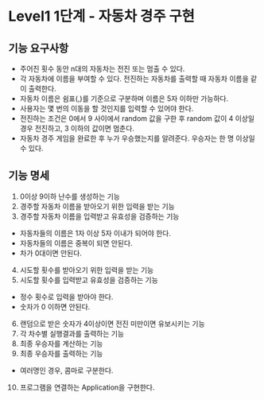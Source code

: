 # Level1 1단계 - 자동차 경주 구현

## 기능 요구사항
- 주어진 횟수 동안 n대의 자동차는 전진 또는 멈출 수 있다.
- 각 자동차에 이름을 부여할 수 있다. 전진하는 자동차를 출력할 때 자동차 이름을 같이 출력한다.
- 자동차 이름은 쉼표(,)를 기준으로 구분하며 이름은 5자 이하만 가능하다.
- 사용자는 몇 번의 이동을 할 것인지를 입력할 수 있어야 한다.
- 전진하는 조건은 0에서 9 사이에서 random 값을 구한 후 random 값이 4 이상일 경우 전진하고, 3 이하의 값이면 멈춘다.
- 자동차 경주 게임을 완료한 후 누가 우승했는지를 알려준다. 우승자는 한 명 이상일 수 있다.

## 기능 명세
1. 0이상 9이하 난수를 생성하는 기능
2. 경주할 자동차 이름을 받아오기 위한 입력을 받는 기능
3. 경주할 자동차 이름을 입력받고 유효성을 검증하는 기능
- 자동차들의 이름은 1자 이상 5자 이내가 되어야 한다.
- 자동차들의 이름은 중복이 되면 안된다.
- 차가 0대이면 안된다.
4. 시도할 횟수를 받아오기 위한 입력을 받는 기능
5. 시도할 횟수를 입력받고 유효성을 검증하는 기능
- 정수 횟수로 입력을 받아야 한다.
- 숫자가 0 이하면 안된다.
6. 랜덤으로 받은 숫자가 4이상이면 전진 미만이면 유보시키는 기능
7. 각 차수별 실행결과를 출력하는 기능
8. 최종 우승자를 계산하는 기능
9. 최종 우승자를 출력하는 기능
- 여러명인 경우, 콤마로 구분한다.
10. 프로그램을 연결하는 Application을 구현한다.